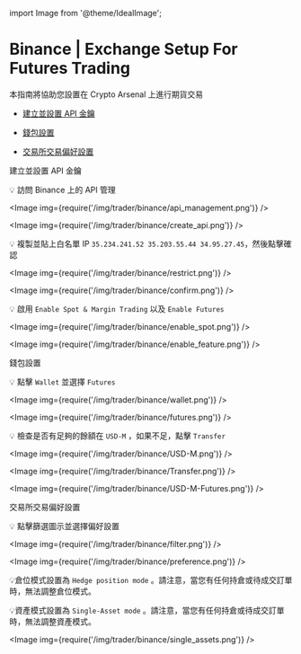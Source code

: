 import Image from '@theme/IdealImage';

# Binance | Exchange Setup For Futures Trading

本指南將協助您設置在 Crypto Arsenal 上進行期貨交易

- [建立並設置 API 金鑰](https://help.crypto-arsenal.io/en/articles/6621513-binance-exchange-setup-for-futures-trading#h_08b0b7c6d0)

- [錢包設置](https://help.crypto-arsenal.io/en/articles/6621513-binance-exchange-setup-for-futures-trading#h_96c8132dae)

- [交易所交易偏好設置](http://exchange%20trading%20preference%20setup/)

建立並設置 API 金鑰

💡 訪問 Binance 上的 API 管理

<Image img={require('/img/trader/binance/api_management.png')} />

<Image img={require('/img/trader/binance/create_api.png')} />

💡 複製並貼上白名單 IP ```35.234.241.52 35.203.55.44 34.95.27.45```，然後點擊確認

<Image img={require('/img/trader/binance/restrict.png')} />

<Image img={require('/img/trader/binance/confirm.png')} />

💡 啟用 ```Enable Spot & Margin Trading``` 以及 ```Enable Futures```

<Image img={require('/img/trader/binance/enable_spot.png')} />

<Image img={require('/img/trader/binance/enable_feature.png')} />

錢包設置

💡 點擊 ```Wallet``` 並選擇 ```Futures```

<Image img={require('/img/trader/binance/wallet.png')} />

<Image img={require('/img/trader/binance/futures.png')} />

💡 檢查是否有足夠的餘額在 ```USD-M``` ，如果不足，點擊 ```Transfer```

<Image img={require('/img/trader/binance/USD-M.png')} />

<Image img={require('/img/trader/binance/Transfer.png')} />

<Image img={require('/img/trader/binance/USD-M-Futures.png')} />

交易所交易偏好設置

💡 點擊篩選圖示並選擇偏好設置

<Image img={require('/img/trader/binance/filter.png')} />

<Image img={require('/img/trader/binance/preference.png')} />

💡倉位模式設置為 ```Hedge position mode``` 。請注意，當您有任何持倉或待成交訂單時，無法調整倉位模式。

💡資產模式設置為 ```Single-Asset mode``` 。請注意，當您有任何持倉或待成交訂單時，無法調整資產模式。

<Image img={require('/img/trader/binance/single_assets.png')} />










